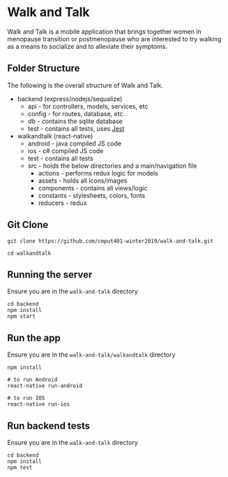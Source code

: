 # Walk and Talk

Walk and Talk is a mobile application that brings together women in menopause transition or postmenopause who are interested to try walking as a means to socialize and to alleviate their symptoms.

## Folder Structure
The following is the overall structure of Walk and Talk.

- backend (express/nodejs/sequalize)
    - api - for controllers, models, services, etc
    - config - for routes, database, etc.
    - db - contains the sqlite database
    - test - contains all tests, uses [Jest](https://github.com/facebook/jest)
- walkandtalk (react-native)
    - android - java compiled JS code
    - ios - c# compiled JS code
    - test - contains all tests
    - src - holds the below directories and a main/navigation file
        - actions - performs redux logic for models
        - assets - holds all icons/images
        - components - contains all views/logic
        - constants - stylesheets, colors, fonts 
        - reducers - redux 


## Git Clone

```
git clone https://github.com/cmput401-winter2019/walk-and-talk.git

cd walkandtalk
```

## Running the server

Ensure you are in the ```walk-and-talk``` directory

``` 
cd backend
npm install
npm start
```

## Run the app

Ensure you are in the ```walk-and-talk/walkandtalk``` directory

```
npm install

# to run Android
react-native run-android

# to run IOS
react-native run-ios

```

## Run backend tests

Ensure you are in the ```walk-and-talk``` directory

```
cd backend
npm install
npm test
```


